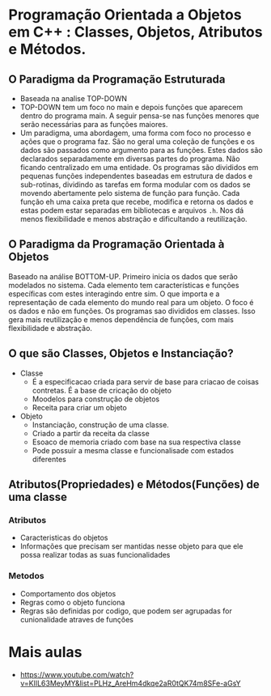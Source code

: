 # Programação Orientada a Objetos em C++ : Classes, Objetos, Atributos e Métodos.

## O Paradigma da Programação Estruturada
* Baseada na analise TOP-DOWN
* TOP-DOWN tem um foco no main e depois funções que aparecem dentro do programa main. A seguir pensa-se nas funções
menores que serão necessárias para as funções maiores.
* Um paradigma, uma abordagem, uma forma com foco no processo e ações que o programa faz.
São no geral uma coleção de funções e os dados são passados como argumento para as funções.
Estes dados são declarados separadamente em diversas partes do programa. Não ficando centralizado em uma entidade.
Os programas são divididos em pequenas funções independentes baseadas em estrutura de dados e sub-rotinas, dividindo
as tarefas em forma modular com os dados se movendo abertamente pelo sistema de função para função. Cada função
eh uma caixa preta que recebe, modifica e retorna os dados e estas podem estar separadas em bibliotecas e arquivos `.h`.
Nos dá menos flexibilidade e menos abstração e dificultando a reutilização.

## O Paradigma da Programação Orientada à Objetos
Baseado na análise BOTTOM-UP. Primeiro inicia os dados que serão modelados no sistema. Cada elemento tem características e funções específicas
com estes interagindo entre sim. O que importa e a representação de cada elemento do mundo real para um objeto. O foco é os dados e não em funções.
Os programas sao divididos em classes. Isso gera mais reutilização e menos dependência de funções, com mais flexibilidade e abstração.  

## O que são Classes, Objetos e Instanciação?
* Classe 
    * É a especificacao criada para servir de base para criacao de coisas contretas. É a base de cricação do objeto
    * Moodelos para construção de objetos
    * Receita para criar um objeto
* Objeto    
    * Instanciação, construção de uma classe.
    * Criado a partir da receita da classe
    * Esoaco de memoria criado com base na sua respectiva classe
    * Pode possuir a mesma classe e funcionalisade com estados diferentes 

##  Atributos(Propriedades) e Métodos(Funções) de uma classe
### Atributos
* Caracteristicas do objetos
* Informações que precisam ser mantidas nesse objeto para que ele possa realizar todas as suas funcionalidades
### Metodos
* Comportamento dos objetos
* Regras como o objeto funciona
* Regras são definidas por codigo, que podem ser agrupadas for cunionalidade atraves de funções



# Mais aulas
* https://www.youtube.com/watch?v=KlIL63MeyMY&list=PLHz_AreHm4dkqe2aR0tQK74m8SFe-aGsY